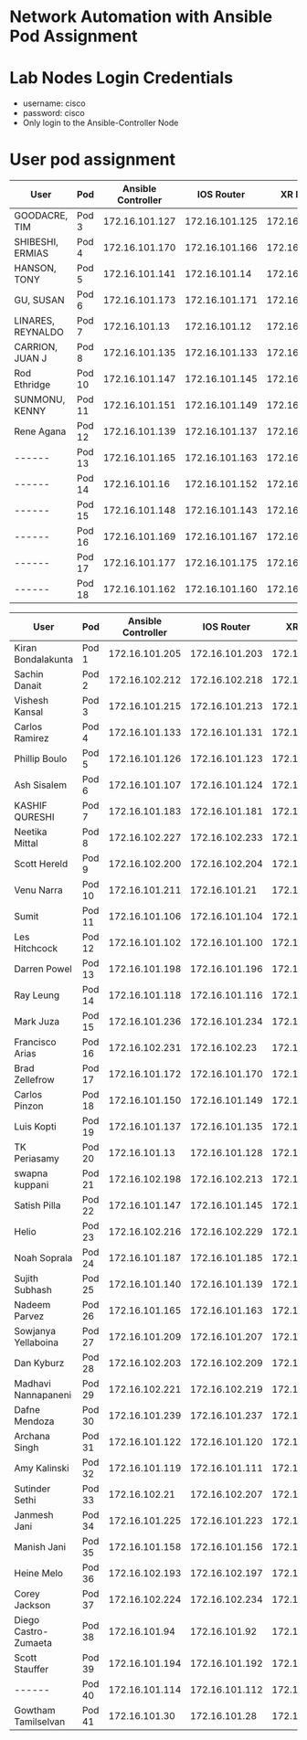 # Network Automation with Ansible Pod Assignment

# Lab Nodes Login Credentials
- username: cisco
- password: cisco
- Only login to the Ansible-Controller Node

# User pod assignment

| User | Pod | Ansible Controller | IOS Router | XR Router|
|------|-----|--------------------|------------|-----------|
| GOODACRE, TIM |	Pod 3 | 172.16.101.127 | 172.16.101.125 | 172.16.101.126 |
| SHIBESHI, ERMIAS |	Pod 4 | 172.16.101.170 | 172.16.101.166 | 172.16.101.17 |
| HANSON, TONY  |	Pod 5 | 172.16.101.141 | 172.16.101.14 | 172.16.101.140 |
| GU, SUSAN |	Pod 6 | 172.16.101.173 | 172.16.101.171 | 172.16.101.172 |
| LINARES, REYNALDO |	Pod 7 | 172.16.101.13 | 172.16.101.12 | 172.16.101.128 |
| CARRION, JUAN J |	Pod 8 | 172.16.101.135 | 172.16.101.133 | 172.16.101.134 |
| Rod Ethridge |	Pod 10 | 172.16.101.147 | 172.16.101.145 | 172.16.101.146 |
| SUNMONU, KENNY |	Pod 11 | 172.16.101.151 | 172.16.101.149 | 172.16.101.150 |
| Rene Agana |	Pod 12 | 172.16.101.139 | 172.16.101.137 | 172.16.101.138 |
| ------ |	Pod 13 | 172.16.101.165 | 172.16.101.163 | 172.16.101.164 |
| ------ |	Pod 14 | 172.16.101.16 | 172.16.101.152 | 172.16.101.159 |
| ------ |	Pod 15 | 172.16.101.148 | 172.16.101.143 | 172.16.101.144 |
| ------ |	Pod 16 | 172.16.101.169 | 172.16.101.167 | 172.16.101.168 |
| ------ |	Pod 17 | 172.16.101.177 | 172.16.101.175 | 172.16.101.176 |
| ------ |	Pod 18 | 172.16.101.162 | 172.16.101.160 | 172.16.101.161 |


|	User	|	Pod	|	Ansible	Controller	|	IOS	Router	|	XR	Router|
|------|-----|--------------------|------------|-----------|												
|	Kiran	Bondalakunta	|	Pod	1	|	172.16.101.205	|	172.16.101.203	|	172.16.101.204	|
|	Sachin	Danait	|	Pod	2	|	172.16.102.212	|	172.16.102.218	|	172.16.102.211	|
|	Vishesh	Kansal	|	Pod	3	|	172.16.101.215	|	172.16.101.213	|	172.16.101.214	|
|	Carlos	Ramirez	|	Pod	4	|	172.16.101.133	|	172.16.101.131	|	172.16.101.132	|
|	Phillip	Boulo	|	Pod	5	|	172.16.101.126	|	172.16.101.123	|	172.16.101.125	|
|	Ash	Sisalem	|	Pod	6	|	172.16.101.107	|	172.16.101.124	|	172.16.101.103	|
|	KASHIF	QURESHI	|	Pod	7	|	172.16.101.183	|	172.16.101.181	|	172.16.101.182	|
|	Neetika	Mittal	|	Pod	8	|	172.16.102.227	|	172.16.102.233	|	172.16.102.226	|
|	Scott	Hereld	|	Pod	9	|	172.16.102.200	|	172.16.102.204	|	172.16.102.199	|
|	Venu	Narra	|	Pod	10	|	172.16.101.211	|	172.16.101.21	|	172.16.101.210	|
|	Sumit		|	Pod	11	|	172.16.101.106	|	172.16.101.104	|	172.16.101.105	|
|	Les	Hitchcock	|	Pod	12	|	172.16.101.102	|	172.16.101.100	|	172.16.101.101	|
|	Darren	Powel	|	Pod	13	|	172.16.101.198	|	172.16.101.196	|	172.16.101.197	|
|	Ray	Leung	|	Pod	14	|	172.16.101.118	|	172.16.101.116	|	172.16.101.117	|
|	Mark	Juza	|	Pod	15	|	172.16.101.236	|	172.16.101.234	|	172.16.101.235	|
|	Francisco	Arias	|	Pod	16	|	172.16.102.231	|	172.16.102.23	|	172.16.102.230	|
|	Brad	Zellefrow	|	Pod	17	|	172.16.101.172	|	172.16.101.170	|	172.16.101.171	|
|	Carlos	Pinzon	|	Pod	18	|	172.16.101.150	|	172.16.101.149	|	172.16.101.15	|
|	Luis	Kopti	|	Pod	19	|	172.16.101.137	|	172.16.101.135	|	172.16.101.136	|
|	TK	Periasamy	|	Pod	20	|	172.16.101.13	|	172.16.101.128	|	172.16.101.129	|
|	swapna	kuppani	|	Pod	21	|	172.16.102.198	|	172.16.102.213	|	172.16.102.196	|
|	Satish	Pilla	|	Pod	22	|	172.16.101.147	|	172.16.101.145	|	172.16.101.146	|
|	Helio		|	Pod	23	|	172.16.102.216	|	172.16.102.229	|	172.16.102.215	|
|	Noah	Soprala	|	Pod	24	|	172.16.101.187	|	172.16.101.185	|	172.16.101.186	|
|	Sujith	Subhash	|	Pod	25	|	172.16.101.140	|	172.16.101.139	|	172.16.101.14	|
|	Nadeem	Parvez	|	Pod	26	|	172.16.101.165	|	172.16.101.163	|	172.16.101.164	|
|	Sowjanya	Yellaboina	|	Pod	27	|	172.16.101.209	|	172.16.101.207	|	172.16.101.208	|
|	Dan	Kyburz	|	Pod	28	|	172.16.102.203	|	172.16.102.209	|	172.16.102.202	|
|	Madhavi	Nannapaneni	|	Pod	29	|	172.16.102.221	|	172.16.102.219	|	172.16.102.220	|
|	Dafne	Mendoza	|	Pod	30	|	172.16.101.239	|	172.16.101.237	|	172.16.101.238	|
|	Archana	Singh	|	Pod	31	|	172.16.101.122	|	172.16.101.120	|	172.16.101.121	|
|	Amy	Kalinski	|	Pod	32	|	172.16.101.119	|	172.16.101.111	|	172.16.101.115	|
|	Sutinder	Sethi	|	Pod	33	|	172.16.102.21	|	172.16.102.207	|	172.16.102.208	|
|	Janmesh	Jani	|	Pod	34	|	172.16.101.225	|	172.16.101.223	|	172.16.101.224	|
|	Manish	Jani	|	Pod	35	|	172.16.101.158	|	172.16.101.156	|	172.16.101.157	|
|	Heine	Melo	|	Pod	36	|	172.16.102.193	|	172.16.102.197	|	172.16.102.192	|
|	Corey	Jackson	|	Pod	37	|	172.16.102.224	|	172.16.102.234	|	172.16.102.223	|
|	Diego	Castro-Zumaeta	|	Pod	38	|	172.16.101.94	|	172.16.101.92	|	172.16.101.93	|
|	Scott	Stauffer	|	Pod	39	|	172.16.101.194	|	172.16.101.192	|	172.16.101.193	|
|	------		|	Pod	40	|	172.16.101.114	|	172.16.101.112	|	172.16.101.113	|
|	Gowtham	Tamilselvan	|	Pod	41	|	172.16.101.30	|	172.16.101.28	|	172.16.101.29	|


